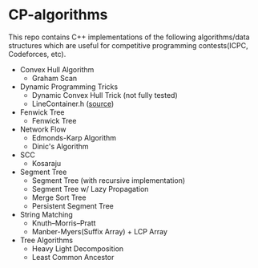 # CP-algorithms
This repo contains C++ implementations of the following algorithms/data structures which are useful for competitive programming contests(ICPC, Codeforces, etc).
- Convex Hull Algorithm
  - Graham Scan
- Dynamic Programming Tricks
  - Dynamic Convex Hull Trick (not fully tested)
  - LineContainer.h ([source](https://github.com/kth-competitive-programming/kactl/blob/main/content/data-structures/LineContainer.h))
- Fenwick Tree
  - Fenwick Tree
- Network Flow
  - Edmonds-Karp Algorithm
  - Dinic's Algorithm
- SCC
  - Kosaraju
- Segment Tree
  - Segment Tree (with recursive implementation)
  - Segment Tree w/ Lazy Propagation
  - Merge Sort Tree
  - Persistent Segment Tree
- String Matching
  - Knuth–Morris–Pratt
  - Manber-Myers(Suffix Array) + LCP Array
- Tree Algorithms
  - Heavy Light Decomposition
  - Least Common Ancestor
